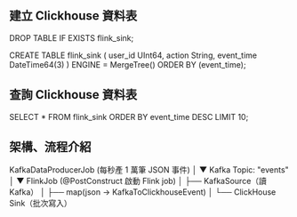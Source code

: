 ## 建立 Clickhouse 資料表

DROP TABLE IF EXISTS flink_sink;

CREATE TABLE flink_sink (
user_id UInt64,
action String,
event_time DateTime64(3)
) ENGINE = MergeTree()
ORDER BY (event_time);

## 查詢 Clickhouse 資料表

SELECT * FROM flink_sink ORDER BY event_time DESC LIMIT 10;

## 架構、流程介紹

KafkaDataProducerJob  (每秒產 1 萬筆 JSON 事件)
│
▼
Kafka Topic: "events"
│
▼
FlinkJob (@PostConstruct 啟動 Flink job)
│
├── KafkaSource（讀 Kafka）
│
├── map(json → KafkaToClickhouseEvent)
│
└── ClickHouse Sink（批次寫入）
